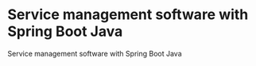 # Service management software with Spring Boot Java
 Service management software with Spring Boot Java
